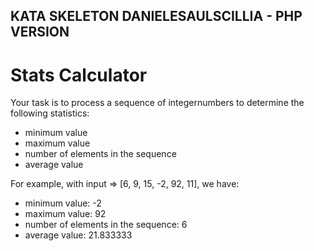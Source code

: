 ## KATA SKELETON DANIELESAULSCILLIA - PHP VERSION

# Stats Calculator
Your task is to process a sequence of integernumbers to determine the following statistics:
- minimum value
- maximum value
- number of elements in the sequence
- average value

For example, with input => [6, 9, 15, -2, 92, 11], we have:
- minimum value: -2
- maximum value: 92
- number of elements in the sequence: 6
- average value: 21.833333

